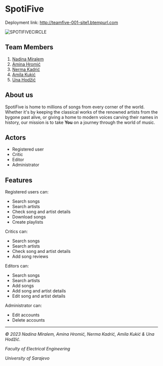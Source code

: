 # SpotiFive
Deployment link: http://teamfive-001-site1.btempurl.com


![SPOTIFIVECIRCLE](https://github.com/nkadric1/ProjekatOOAD/assets/122841109/8144447f-09cf-4341-a2c8-b4b0dbaf1c4e)

## Team Members
1. [Nadina Miralem](https://github.com/nmiralem1)
2. [Amina Hromić](https://github.com/AHromic1)
3. [Nerma Kadrić](https://github.com/nkadric1)
4. [Amila Kukić](https://github.com/amilakukic)
5. [Una Hodžić](https://github.com/unahodzic1)

## About us
SpotiFive is home to millions of songs from every corner of the world. 
Whether it's by keeping the classical works of the renowned artists from the bygone past alive, or giving a home to modern voices carving their names in history, our mission is to take **You** on a journey through the world of music.

## Actors
- Registered user
- Critic
- Editor
- Administrator

## Features
Registered users can: 

- Search songs
- Search artists
- Check song and artist details
- Download songs
- Create playlists

Critics can:

- Search songs
- Search artists
- Check song and artist details
- Add song reviews

Editors can:

- Search songs
- Search artists
- Add songs
- Add song and artist details
- Edit song and artist details

Administrator can:

- Edit accounts
- Delete accounts

----------------

*© 2023 Nadina Miralem, Amina Hromić, Nerma Kadrić, Amila Kukić & Una Hodžić.*

*Faculty of Electrical Engineering*

*University of Sarajevo*

